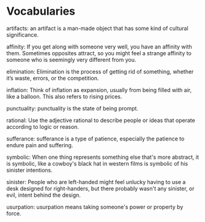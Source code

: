 # Vocabularies

artifacts: an artifact is a man-made object that has some kind of cultural significance.

affinity: If you get along with someone very well, you have an affinity with them. Sometimes opposites attract, so you might feel a strange affinity to someone who is seemingly very different from you.

elimination: Elimination is the process of getting rid of something, whether it’s waste, errors, or the competition.

inflation: Think of inflation as expansion, usually from being filled with air, like a balloon. This also refers to rising prices.

punctuality: punctuality is the state of being prompt.

rational: Use the adjective rational to describe people or ideas that operate according to logic or reason.

sufferance: sufferance is a type of patience, especially the patience to endure pain and suffering.

symbolic: When one thing represents something else that's more abstract, it is symbolic, like a cowboy's black hat in western films is symbolic of his sinister intentions.

sinister: People who are left-handed might feel unlucky having to use a desk designed for right-handers, but there probably wasn't any sinister, or evil, intent behind the design.

usurpation: usurpation means taking someone's power or property by force.
